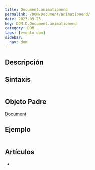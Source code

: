 ```yaml
---
title: Document.animationend
permalink: /DOM/Document/animationend/
date: 2023-09-25
key: DOM.D.Document.animationend
category: DOM
tags: [evento dom]
sidebar:
  nav: dom
---
```


## Descripción


## Sintaxis


```javascript

```


## Objeto Padre


[Document](https://www.w3api.com/DOM/Document/)


## Ejemplo


```javascript

```


## Artículos

- 
